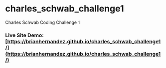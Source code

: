 # charles_schwab_challenge1
Charles Schwab Coding Challenge 1

### Live Site Demo: [https://brianhernandez.github.io/charles_schwab_challenge1/](https://brianhernandez.github.io/charles_schwab_challenge1/)
